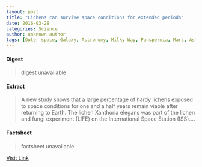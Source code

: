 ```yaml
---
layout: post
title: "Lichens can survive space conditions for extended periods"
date: 2016-03-28
categories: Science
author: unknown author
tags: [Outer space, Galaxy, Astronomy, Milky Way, Panspermia, Mars, Astrobiology, Planetary science, Astronomical objects, Space science, Nature, Physical sciences]
---
```



#### Digest
>digest unavailable

#### Extract
>A new study shows that a large percentage of hardy lichens exposed to space conditions for one and a half years remain viable after returning to Earth. The lichen Xanthoria elegans was part of the lichen and fungi experiment (LIFE) on the International Space Station (ISS)....

#### Factsheet
>factsheet unavailable

[Visit Link](http://phys.org/news333186526.html)


